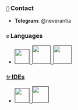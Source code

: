 ### `📱` Contact
- **Telegram**: @neverantia

### `⚙` Languages
  - <a href=""><img src="https://raw.githubusercontent.com/yurijserrano/Github-Profile-Readme-Logos/master/programming%20languages/python.svg" width=40 height=40>, <img src="https://raw.githubusercontent.com/yurijserrano/Github-Profile-Readme-Logos/master/programming%20languages/c%2B%2B.svg" width=50 height=50>, <img src="https://raw.githubusercontent.com/yurijserrano/Github-Profile-Readme-Logos/master/programming%20languages/go.svg" width=50 height=50>


### `✨` IDEs
  - <a href=""><img src="https://raw.githubusercontent.com/yurijserrano/Github-Profile-Readme-Logos/master/text%20editors/vscode.svg" width=40 height=40>, <img src="https://raw.githubusercontent.com/yurijserrano/Github-Profile-Readme-Logos/master/ides/vs-studio.svg" width=45 height=45>
